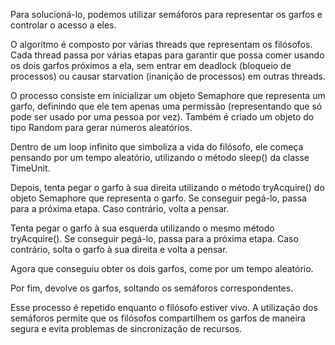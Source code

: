 Para solucioná-lo, podemos utilizar semáforos para representar os garfos e controlar o acesso a eles.

O algoritmo é composto por várias threads que representam os filósofos. Cada thread passa por várias etapas para garantir que possa comer usando os dois garfos próximos a ela, sem entrar em deadlock (bloqueio de processos) ou causar starvation (inanição de processos) em outras threads.

O processo consiste em inicializar um objeto Semaphore que representa um garfo, definindo que ele tem apenas uma permissão (representando que só pode ser usado por uma pessoa por vez). Também é criado um objeto do tipo Random para gerar números aleatórios.

Dentro de um loop infinito que simboliza a vida do filósofo, ele começa pensando por um tempo aleatório, utilizando o método sleep() da classe TimeUnit.

Depois, tenta pegar o garfo à sua direita utilizando o método tryAcquire() do objeto Semaphore que representa o garfo. Se conseguir pegá-lo, passa para a próxima etapa. Caso contrário, volta a pensar.

Tenta pegar o garfo à sua esquerda utilizando o mesmo método tryAcquire(). Se conseguir pegá-lo, passa para a próxima etapa. Caso contrário, solta o garfo à sua direita e volta a pensar.

Agora que conseguiu obter os dois garfos, come por um tempo aleatório.

Por fim, devolve os garfos, soltando os semáforos correspondentes.

Esse processo é repetido enquanto o filósofo estiver vivo. A utilização dos semáforos permite que os filósofos compartilhem os garfos de maneira segura e evita problemas de sincronização de recursos.
